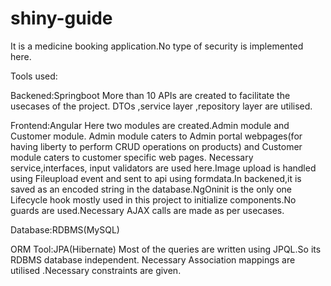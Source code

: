 # shiny-guide

It is a medicine booking application.No type of security is implemented here.

Tools used:

Backened:Springboot More than 10 APIs are created to facilitate the usecases of the project. DTOs ,service layer ,repository layer are utilised.

Frontend:Angular Here two modules are created.Admin module and Customer module. Admin module caters to Admin portal webpages(for having liberty to perform CRUD operations on products) and Customer module caters to customer specific web pages. Necessary service,interfaces, input validators are used here.Image upload is handled using Fileupload event and sent to api using formdata.In backened,it is saved as an encoded string in the database.NgOninit is the only one Lifecycle hook mostly used in this project to initialize components.No guards are used.Necessary AJAX calls are made as per usecases.

Database:RDBMS(MySQL)

ORM Tool:JPA(Hibernate) Most of the queries are written using JPQL.So its RDBMS database independent. Necessary Association mappings are utilised .Necessary constraints are given.
